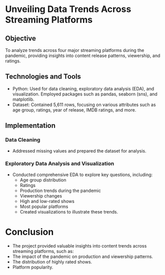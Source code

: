# Unveiling Data Trends Across Streaming Platforms

## Objective
To analyze trends across four major streaming platforms during the pandemic, providing insights into content release patterns, viewership, and ratings.

## Technologies and Tools
- Python: Used for data cleaning, exploratory data analysis (EDA), and visualization. Employed packages such as pandas, seaborn (sns), and matplotlib.
- Dataset: Contained 5,611 rows, focusing on various attributes such as age group, ratings, year of release, IMDB ratings, and more.

## Implementation

### Data Cleaning
- Addressed missing values and prepared the dataset for analysis.

### Exploratory Data Analysis and Visualization
- Conducted comprehensive EDA to explore key questions, including:
  - Age group distribution
  - Ratings
  - Production trends during the pandemic
  - Viewership changes
  - High and low-rated shows
  - Most popular platforms
  - Created visualizations to illustrate these trends.
    
# Conclusion
- The project provided valuable insights into content trends across streaming platforms, such as:
- The impact of the pandemic on production and viewership patterns.
- The distribution of highly rated shows.
- Platform popularity.
